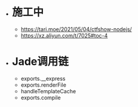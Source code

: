 - # 施工中
	- https://tari.moe/2021/05/04/ctfshow-nodejs/
	- https://xz.aliyun.com/t/7025#toc-4
- # Jade调用链
	- exports.__express
	- exports.renderFile
	- handleTemplateCache
	- exports.compile
